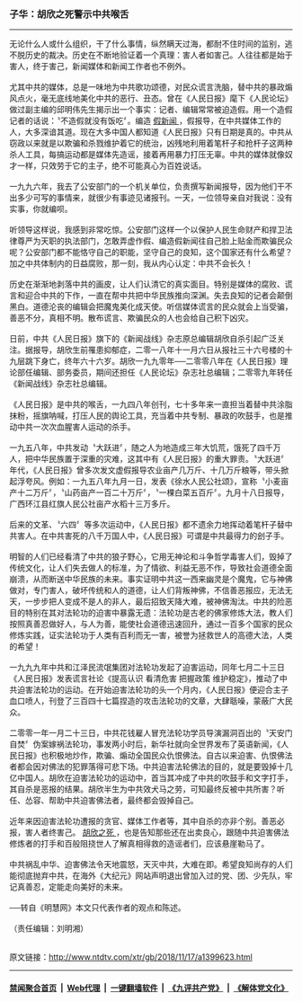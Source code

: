### 子华：胡欣之死警示中共喉舌
------------------------

<div class="wysiwyg">
 无论什么人或什么组织，干了什么事情，纵然瞒天过海，都耐不住时间的监别，逃不脱历史的裁决。历史在不断地验证着一个真理：害人者如害己。人往往都是始于害人，终于害己，新闻媒体和新闻工作者也不例外。
 <br/>
 <br/>
 尤其中共的媒体，总是一味地为中共歌功颂德，对民众谎言洗脑，替中共的暴政煽风点火，毫无底线地美化中共的恶行、丑态。曾在《人民日报》麾下《人民论坛》做过副主编的邱明伟先生揭示出一个事实：记者、编辑常常被迫造假。用一个造假记者的话说：〝不造假就没有饭吃〞。编造
 <a href="http://www.ntdtv.com/xtr/gb/articlelistbytag_假新闻.html" target="_blank">
  假新闻
 </a>
 ，假报导，在中共媒体工作的人，大多深谙其道。现在大多中国人都知道《人民日报》只有日期是真的。中共从窃政以来就是以欺骗和杀戮维护着它的统治，凶残地利用着笔杆子和抢杆子这两种杀人工具，每搞运动都是媒体先造谣，接着再用暴力打压无辜。中共的媒体就像奴才一样，只效劳于它的主子，绝不可能真心为百姓说话。
 <br/>
 <br/>
 一九九六年，我去了公安部门的一个机关单位，负责撰写新闻报导，因为他们干不出多少可写的事情来，就很少有事迹见诸报刊。一天，一位领导亲自对我说：没有实事，你就编呗。
 <br/>
 <br/>
 听领导这样说，我感到非常吃惊。公安部门这样一个以保护人民生命财产和捍卫法律尊严为天职的执法部门，怎敢弄虚作假、编造假新闻往自己脸上贴金而欺骗民众呢？公安部门都不能恪守自己的职能，坚守自己的良知，这个国家还有什么希望？加之中共体制内的日益腐败，那一刻，我从内心认定：中共不会长久！
 <br/>
 <br/>
 历史在渐渐地剥落中共的画皮，让人们认清它的真实面目。特别是媒体的腐败、谎言和迎合中共的下作，一直在帮中共把中华民族推向深渊。失去良知的记者会颠倒黑白。道德沦丧的编辑会把魔鬼美化成天使。听信媒体谎言的民众就会上当受骗，善恶不分，真相不明。散布谎言、欺骗民众的人也会给自己积下凶灾。
 <br/>
 <br/>
 日前，中共《人民日报》旗下的《新闻战线》杂志原总编辑胡欣自杀引起广泛关注。据报导，胡欣生前罹患抑郁症，二零一八年十一月六日从报社三十六号楼的十九层跳下身亡，终年六十六岁。胡欣一九九零年──二零零八年在《人民日报》理论部任编辑、部务委员，期间还担任《人民论坛》杂志社总编辑；二零零九年转任《新闻战线》杂志社总编辑。
 <br/>
 <br/>
 《人民日报》是中共的喉舌，一九四八年创刊，七十多年来一直担当着替中共涂脂抹粉，摇旗呐喊，打压人民的舆论工具，充当着中共专制、暴政的吹鼓手，也是推动中共一次次血腥害人运动的杀手。
 <br/>
 <br/>
 一九五八年，中共发动〝大跃进〞，随之人为地造成三年大饥荒，饿死了四千万人，把中华民族置于深重的灾难，这其中有《人民日报》的重大罪责。〝大跃进〞年代，《人民日报》曾多次发文虚假报导农业亩产几万斤、十几万斤粮等，带头掀起浮夸风。例如：一九五八年九月一日，发表《徐水人民公社颂》，宣称〝小麦亩产十二万斤〞，〝山药亩产一百二十万斤〞，〝一棵白菜五百斤〞。九月十八日报导，广西环江县红旗人民公社亩产水稻十三万多斤。
 <br/>
 <br/>
 后来的文革、〝六四〞等多次运动中，《人民日报》都不遗余力地挥动着笔杆子替中共害人。在中共害死的八千万国人中，《人民日报》可谓是中共最得力的刽子手。
 <br/>
 <br/>
 明智的人们已经看清了中共的狼子野心，它用无神论和斗争哲学毒害人们，毁掉了传统文化，让人们失去做人的标准，为了情欲、利益无恶不作，导致社会道德全面崩溃，从而断送中华民族的未来。事实证明中共这一西来幽灵是个魔鬼，它与神佛做对，专门害人，破坏传统和人的道德，让人们背叛神佛，不信善恶报应，无法无天，一步步把人变成不是人的非人，最后招致天降大难，被神佛淘汰。中共的险恶目的特别在其对法轮功的迫害中暴露无遗：法轮功是古老的佛家修炼大法，教人们按照真善忍做好人，与人为善，能使社会道德迅速回升，通过一百多个国家的民众修炼实践，证实法轮功于人类有百利而无一害，被誉为拯救世人的高德大法，人类的希望！
 <br/>
 <br/>
 一九九九年中共和江泽民流氓集团对法轮功发起了迫害运动，同年七月二十三日《人民日报》发表谎言社论《提高认识 看清危害 把握政策 维护稳定》，推动了中共迫害法轮功的运动。在开始迫害法轮功的头一个月内，《人民日报》便迎合主子血口喷人，刊登了三百四十七篇捏造的攻击法轮功的文章，大肆聒噪，蒙蔽广大民众。
 <br/>
 <br/>
 二零零一年一月二十三日，中共花钱雇人冒充法轮功学员导演漏洞百出的〝天安门自焚〞伪案嫁祸法轮功，事发两小时后，新华社就向全世界发布了英语新闻，《人民日报》也积极地炒作，欺骗、煽动全国民众仇恨佛法。自古以来迫害、仇恨佛法者都会因对佛法的犯罪落得可悲下场。中共迫害法轮佛法的目的，就是要毁掉十几亿中国人。胡欣在迫害法轮功的运动中，首当其冲成了中共的吹鼓手和文字打手，其自杀是恶报的结果。胡欣半生为中共效犬马之劳，可知最终反被中共所害？听任、怂容、帮助中共迫害佛法者，最终都会毁掉自己。
 <br/>
 <br/>
 近年来因迫害法轮功遭报的贪官、媒体工作者等，其中自杀的亦非个别。善恶必报，害人者终害己。
 <a href="http://www.ntdtv.com/xtr/gb/articlelistbytag_胡欣之死.html" target="_blank">
  胡欣之死
 </a>
 ，也是告知那些还在出卖良心，跟随中共迫害佛法修炼者的打手和百般阻挠世人了解真相得救的造谣者们，应该悬崖勒马了。
 <br/>
 <br/>
 中共祸乱中华、迫害佛法令天地震怒，天灭中共，大难在即。希望良知尚存的人们能彻底抛弃中共，在海外《大纪元》网站声明退出曾加入过的党、团、少先队，牢记真善忍，定能走向美好的未来。
 <br/>
 <br/>
 ──转自《明慧网》本文只代表作者的观点和陈述。
 <br/>
 <br/>
 （责任编辑：刘明湘）
</div>

<br/>原文链接：http://www.ntdtv.com/xtr/gb/2018/11/17/a1399623.html


------------------------
#### [禁闻聚合首页](https://github.com/gfw-breaker/banned-news/blob/master/README.md) &nbsp;|&nbsp; [Web代理](https://github.com/gfw-breaker/open-proxy/blob/master/README.md) &nbsp;|&nbsp; [一键翻墙软件](https://github.com/gfw-breaker/nogfw/blob/master/README.md) &nbsp;|&nbsp; [《九评共产党》](https://github.com/gfw-breaker/9ping.md/blob/master/README.md#九评之一评共产党是什么) &nbsp;|&nbsp; [《解体党文化》](https://github.com/gfw-breaker/jtdwh.md/blob/master/README.md#绪论)